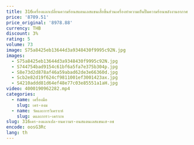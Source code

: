 ```yaml
---
title: 316เครื่องแลกเปลี่ยนความร้อนสแตนเลสแขนเสื้อชิ้นส่วนเครื่องทำความเย็นปั๊มความร้อนพลังงานอากาศ
price: '8709.51'
price_original: '8978.88'
currency: THB
discount: 3%
rating: 5
volume: 73
image: S75a8425eb13644d3a9348430f9995c92N.jpg
images:
  - S75a8425eb13644d3a9348430f9995c92N.jpg
  - S744754bad9154c61bf6a5fa7e375b304p.jpg
  - S8e73d2d878af46a59abad62de3e66360d.jpg
  - Scb2e82d19f624cf9811001ef3001423ax.jpg
  - S4210addd81d64ef48e77c03e85551a1aH.jpg
video: 4000190962282.mp4
categories:
  - name: เครื่องมือ
    slug: เคร-องม
  - name: วัดและการวิเคราะห์
    slug: ดและการว-เคราะห
slug: 316เคร-องแลกเปล-ยนความร-อนสแตนเลสแขนเส-อช
encode: oosG3Rc
lang: th
---
```

  
